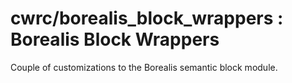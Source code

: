 # cwrc/borealis_block_wrappers : Borealis Block Wrappers

Couple of customizations to the Borealis semantic block module.
